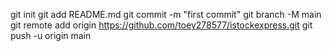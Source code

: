 git init
git add README.md
git commit -m "first commit"
git branch -M main
git remote add origin https://github.com/toey278577/istockexpress.git
git push -u origin main